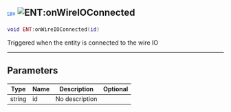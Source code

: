 ## ![server](../../.gitbook/assets/server.png) ![ENT](./readme/ent "mention"):onWireIOConnected

```lua
void ENT:onWireIOConnected(id)
```

Triggered when the entity is connected to the wire IO

------
## Parameters

| Type   | Name | Description | Optional |
| ------ | ---- | ----------- | -------: |
| string | id | No description |  |

